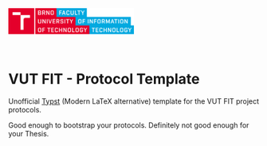 <div align="left">
  <img width=50% src="assets/fit_logo_en.png">
</div>

&nbsp;

# VUT FIT - Protocol Template

Unofficial [Typst](https://typst.app) (Modern LaTeX alternative) template for the VUT FIT project protocols.

Good enough to bootstrap your protocols. Definitely not good enough for your Thesis.
